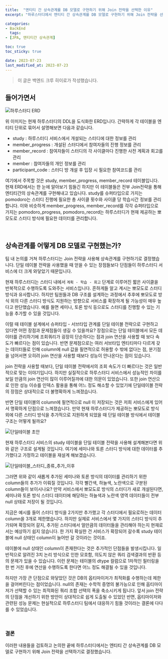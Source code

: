 ```yaml
---
title:  "엔티티 간 상속관계를 DB 모델로 구현하기 위해 Join 전략을 선택한 이유"
excerpt: "하루스터디에서 엔티티 간 상속관계를 DB 모델로 구현하기 위해 Join 전략을 선택한 이유에 대해 알아보겠습니다."

categories:
- BackEnd
  tags:
- [JPA, 엔티티간 상속관계]

toc: true
toc_sticky: true

date: 2023-07-23
last_modified_at: 2023-07-23
---
```


> 이 글은 백엔드 크루 히이로가 작성했습니다.

## 들어가면서

![하루스터디 ERD](https://github.com/haru-study/haru-study.github.io/assets/31722737/1d49c38c-cb35-48ef-a263-b82defe8101a)

위 이미지는 현재 하루스터디의 DDL을 도식화한 ERD입니다. 간략하게 각 테이블을 엔티티 단위로 묶어서 설명해보면 다음과 같습니다.

- study : 하루스터디 서비스에서 개설되는 스터디에 대한 정보를 관리
- member_progress : 개설된 스터디에서 참여자들의 진행 정보를 관리
- member_record : 참여자들이 스터디의 각 사이클마다 진행한 사전 계획과 회고를 관리
- member : 참여자들의 개인 정보를 관리
- participant_code : 스터디 방 개설 후 입장 시 필요한 참여코드를 관리

여기에서 주목할 것은 study, member_progress, member_record 테이블입니다. 현재 ERD에서는 한 눈에 알아보기 힘들긴 하지만 이 테이블들은 전부 Join전략을 통해 엔티티간의 상속관계를 구현해내고 있습니다. study를 슈퍼타입으로 가지는 pomodoro는 스터디 진행에 필요한 총 사이클 횟수와 사이클 당 학습시간 정보를 관리합니다. 이와 비슷하게 member_progress, member_record를 각각 슈퍼타입으로 가지는 pomodoro_progress, pomodoro_record는 하루스터디가 현재 제공하는 뽀모도로 스터디 방식에 필요한 데이터를 관리합니다.

<br/>

## 상속관계를 어떻게 DB 모델로 구현했는가?

팀 내 논의를 거쳐 하루스터디는 Join 전략을 사용해 상속관계를 구현하기로 결정했습니다. 단일 테이블 전략을 사용했을 때 얻을 수 있는 장점들보다 단점들이 하루스터디 서비스에 더 크게 와닿았기 때문입니다.

현재 하루스터디는 스터디 내에서 `계획 - 학습 - 회고` 단계로 이루어진 짧은 사이클을 반복적으로 수행하도록 도와주는 서비스입니다. 흔하게들 알고 계시는 뽀모도로 스터디 방식과 유사합니다. 하지만 팀원들과 DB 구조를 설계하는 과정에서 추후에 뽀모도로 방식 외의 다른 스터디 방식도 지원하는 방향으로 서비스를 확장하게 될 가능성이 매우 높다고 판단했습니다. 예를 들면 세미나, 토론 방식 등으로도 스터디를 진행할 수 있는 기능을 추가할 수 있을 것입니다.

이럴 때 테이블 설계에서 슈퍼타입 - 서브타입 관계를 단일 테이블 전략으로 구현하고 있다면 어떤 장점과 문제점들이 생길 수 있을까요? 장점으로는 단일 테이블에서 모든 데이터를 관리하기에 조회쿼리가 굉장히 단순하다는 점과 join 연산을 사용할 때 보다 속도가 빠르다는 점이 있습니다. 반면 문제점으로는 여러 서브타입 엔티티마다 다르게 갖는 데이터들로 인해 column에 null 값을 필연적으로 허용할 수 밖에 없다는 점, 분기점을 넘어서면 오히려 join 연산을 사용할 때보다 성능이 안나온다는 점이 있습니다.

join 전략을 사용할 때보다, 단일 테이블 전략에서의 조회 속도가 더 빠르다는 것은 일반적으로 맞는 이야기입니다. 하지만 실질적으로 하루스터디 서비스에서 성능적인 차이를 보일 만큼의 join 연산이 많이 이루어질까에 대한 의문이 있었습니다. 또한 join 연산으로 인한 성능 이슈를 인덱스 활용을 통해 어느 정도 해소할 수 있었기에 단일테이블 전략의 장점은 상대적으로 더 불명확하게 느껴졌습니다.

반면 단일 테이블의 column에 필연적으로 null 이 저장되는 것은 저희 서비스에게 있어서 명확하게 단점으로 느껴졌습니다. 만약 현재 하루스터디가 제공하는 뽀모도로 방식 외에 다른 스터디 방식을 추가적으로 지원하게 되었을 때 단일 테이블 방식에서 테이블 구조는 어떻게 될까요?

![단일테이블 초안](https://github.com/haru-study/haru-study.github.io/assets/31722737/6b6fb765-7810-4edc-bd91-f894291fc393)

현재 하루스터디 서비스의 study 테이블을 단일 테이블 전략을 사용해 설계해본다면 위와 같은 구조로 설계될 것입니다. 여기에 세미나와 토론 스터디 방식에 대한 데이터를 추가했다고 가정하고 테이블을 재설계 해보겠습니다.

![단일테이블_스터디_종류_추가_이후](https://github.com/haru-study/haru-study.github.io/assets/31722737/78c78d6b-10d1-4a9a-9676-f771fd19d559)

그러면 위와 같이 새롭게 추가된 세미나와 토론 방식의 데이터를 관리하기 위한 column들의 추가가 이뤄질 것입니다. 각각 빨간색, 하늘색, 노란색으로 구분된 column들이 보이시나요? 만약 서비스에서 뽀모도로 방식의 스터디가 새로 개설된다면, 세미나와 토론 방식 스터디 데이터에 해당하는 하늘색과 노란색 영역 데이터들이 전부 null 상태로 저장이 될 것입니다.

지금은 예시를 들어 스터디 방식을 2가지만 추가했고 각 스터디에서 필요로하는 데이터 column을 3개로 제한했습니다. 하지만 실제로 서비스에서 몇 가지의 스터디 방식이 추가되며 확장되어 갈지, 추가된 스터디에서 얼만큼의 데이터들을 관리해야 하는지 현재로서는 예상하기 쉽지 않습니다. 한 가지 확실한 건 서비스가 확장되어 갈수록 study 테이블에 null 상태인 column이 늘어만 갈 것이라는 것이죠.

테이블에 null 상태인 column이 존재한다는 것은 추가적인 단점들을 발생시킵니다. 일반적으로 알려진 3치 논리 방식으로 인한 모호함, 의도치 않은 쿼리 검색결과의 반환 등의 문제가 있을 수 있습니다. 이런 문제는 테이블의 dtype 컬럼으로 1차적인 필터링을 한 번 거친 후에 연산을 수행하도록 한다면 어느 정도 해결될 수 있을 것입니다.

하지만 가장 큰 단점으로 와닿았던 것은 DB의 옵티마이저가 최적화를 수행하는데 제한을 걸어버린다는 점이었습니다. null의 존재는 수학적 증명의 불가능으로 인해 옵티마이저가 선택할 수 있는 최적화된 쿼리 조합 선택의 폭을 축소시키게 됩니다. 앞서 join 전략의 단점을 개선하기 위한 방안이 상대적으로 쉽게 도출될 수 있었던 반면, 옵티마이저와 관련된 성능 문제는 현실적으로 하루스터디 팀에서 대응하기 힘들 것이라는 결론에 다다를 수 있었습니다.

<br/>

### 결론

이러한 내용들을 검토하고 논의한 끝에 하루스터디에서는 엔티티 간 상속관계를 DB 모델로 구현하기 위해 Join 전략을 선택하기로 결정했습니다.